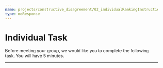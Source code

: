 ```yaml
---
name: projects/constructive_disagreement/02_individualRankingInstructions.md
type: noResponse
---
```


# Individual Task

Before meeting your group, we would like you to complete the following task. You will have 5 minutes.

---
